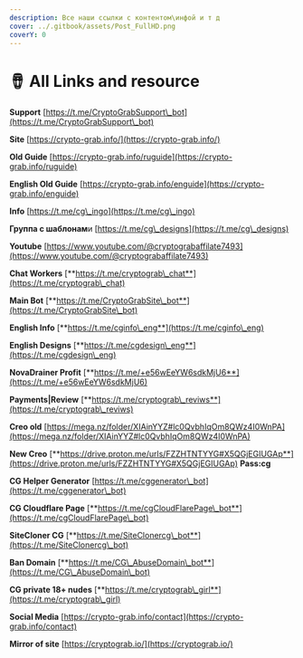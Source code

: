 ```yaml
---
description: Все наши ссылки с контентом\инфой и т д
cover: ../.gitbook/assets/Post_FullHD.png
coverY: 0
---
```


# 🪘 All Links and resource

**Support** [https://t.me/CryptoGrabSupport\_bot](https://t.me/CryptoGrabSupport\_bot)

**Site** [https://crypto-grab.info/](https://crypto-grab.info/)

**Old Guide** [https://crypto-grab.info/ruguide](https://crypto-grab.info/ruguide)

**English Old Guide** [https://crypto-grab.info/enguide](https://crypto-grab.info/enguide)

**Info** [https://t.me/cg\_ingo](https://t.me/cg\_ingo)

**Группа с шаблонам**и [https://t.me/cg\_designs](https://t.me/cg\_designs)

**Youtube** [https://www.youtube.com/@cryptograbaffilate7493](https://www.youtube.com/@cryptograbaffilate7493)

**Chat Workers** [**https://t.me/cryptograb\_chat**](https://t.me/cryptograb\_chat)

**Main Bot** [**https://t.me/CryptoGrabSite\_bot**](https://t.me/CryptoGrabSite\_bot)

**English Info** [**https://t.me/cginfo\_eng**](https://t.me/cginfo\_eng)

**English Designs** [**https://t.me/cgdesign\_eng**](https://t.me/cgdesign\_eng)

**NovaDrainer Profit** [**https://t.me/+e56wEeYW6sdkMjU6**](https://t.me/+e56wEeYW6sdkMjU6)

**Payments|Review** [**https://t.me/cryptograb\_reviws**](https://t.me/cryptograb\_reviws)

**Creo old** [https://mega.nz/folder/XIAinYYZ#lc0QvbhIqOm8QWz4I0WnPA](https://mega.nz/folder/XIAinYYZ#lc0QvbhIqOm8QWz4I0WnPA)

**New Creo** [**https://drive.proton.me/urls/FZZHTNTYYG#X5QGjEGIUGAp**](https://drive.proton.me/urls/FZZHTNTYYG#X5QGjEGIUGAp) **Pass:cg**

**CG Helper Generator** [https://t.me/cggenerator\_bot](https://t.me/cggenerator\_bot)

**CG Cloudflare Page** [**https://t.me/cgCloudFlarePage\_bot**](https://t.me/cgCloudFlarePage\_bot)

**SiteCloner CG** [**https://t.me/SiteClonercg\_bot**](https://t.me/SiteClonercg\_bot)

**Ban Domain** [**https://t.me/CG\_AbuseDomain\_bot**](https://t.me/CG\_AbuseDomain\_bot)

**CG private 18+ nudes** [**https://t.me/cryptograb\_girl**](https://t.me/cryptograb\_girl)

**Social Media** [https://crypto-grab.info/contact](https://crypto-grab.info/contact)

**Mirror of site** [https://cryptograb.io/](https://cryptograb.io/)
